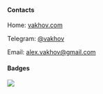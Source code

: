 #### Contacts

Home: [vakhov.com](https://vakhov.com)

Telegram: [@vakhov](https://t.me/vakhov)

Email: [alex.vakhov@gmail.com](mailto:alex.vakhov@gmail.com)

#### Badges

![](https://komarev.com/ghpvc/?username=vakhov)

<!--
**vakhov/vakhov** is a ✨ _special_ ✨ repository because its `README.md` (this file) appears on your GitHub profile.

Here are some ideas to get you started:

- 🔭 I’m currently working on ...
- 🌱 I’m currently learning ...
- 👯 I’m looking to collaborate on ...
- 🤔 I’m looking for help with ...
- 💬 Ask me about ...
- 📫 How to reach me: ...
- 😄 Pronouns: ...
- ⚡ Fun fact: ...
-->
